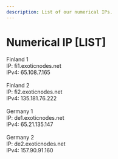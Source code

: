 ```yaml
---
description: List of our numerical IPs.
---
```


# Numerical IP \[LIST]

Finland 1\
IP: fi1.exoticnodes.net\
IPv4: 65.108.7.165\
\
Finland 2\
IP: fi2.exoticnodes.net\
IPv4: 135.181.76.222\
\
Germany 1\
IP: de1.exoticnodes.net\
IPv4: 65.21.135.147\
\
Germany 2\
IP: de2.exoticnodes.net\
IPv4: 157.90.91.160
